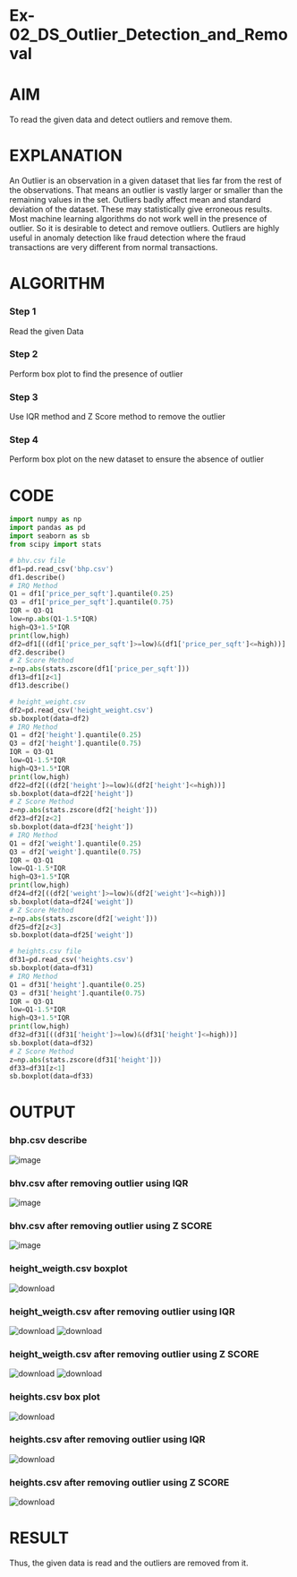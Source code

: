 # Ex-02_DS_Outlier_Detection_and_Removal

# AIM
To read the given data and detect outliers and remove them. 

# EXPLANATION
An Outlier is an observation in a given dataset that lies far from the rest of the observations. That means an outlier is vastly larger or smaller than the remaining values in the set.
Outliers badly affect mean and standard deviation of the dataset. These may statistically give erroneous results.
Most machine learning algorithms do not work well in the presence of outlier. So it is desirable to detect and remove outliers.
Outliers are highly useful in anomaly detection like fraud detection where the fraud transactions are very different from normal transactions.

# ALGORITHM
### Step 1
Read the given Data
### Step 2
Perform box plot to find the presence of outlier
### Step 3
Use IQR method and Z Score method to remove the outlier
### Step 4
Perform box plot on the new dataset to ensure the absence of outlier

# CODE
```python
import numpy as np
import pandas as pd
import seaborn as sb
from scipy import stats

# bhv.csv file
df1=pd.read_csv('bhp.csv')
df1.describe()
# IRQ Method
Q1 = df1['price_per_sqft'].quantile(0.25)
Q3 = df1['price_per_sqft'].quantile(0.75)
IQR = Q3-Q1
low=np.abs(Q1-1.5*IQR)
high=Q3+1.5*IQR
print(low,high)
df2=df1[((df1['price_per_sqft']>=low)&(df1['price_per_sqft']<=high))]
df2.describe()
# Z Score Method
z=np.abs(stats.zscore(df1['price_per_sqft']))
df13=df1[z<1]
df13.describe()

# height_weight.csv
df2=pd.read_csv('height_weight.csv')
sb.boxplot(data=df2)
# IRQ Method
Q1 = df2['height'].quantile(0.25)
Q3 = df2['height'].quantile(0.75)
IQR = Q3-Q1
low=Q1-1.5*IQR
high=Q3+1.5*IQR
print(low,high)
df22=df2[((df2['height']>=low)&(df2['height']<=high))]
sb.boxplot(data=df22['height'])
# Z Score Method
z=np.abs(stats.zscore(df2['height']))
df23=df2[z<2]
sb.boxplot(data=df23['height'])
# IRQ Method
Q1 = df2['weight'].quantile(0.25)
Q3 = df2['weight'].quantile(0.75)
IQR = Q3-Q1
low=Q1-1.5*IQR
high=Q3+1.5*IQR
print(low,high)
df24=df2[((df2['weight']>=low)&(df2['weight']<=high))]
sb.boxplot(data=df24['weight'])
# Z Score Method
z=np.abs(stats.zscore(df2['weight']))
df25=df2[z<3]
sb.boxplot(data=df25['weight'])

# heights.csv file
df31=pd.read_csv('heights.csv')
sb.boxplot(data=df31)
# IRQ Method
Q1 = df31['height'].quantile(0.25)
Q3 = df31['height'].quantile(0.75)
IQR = Q3-Q1
low=Q1-1.5*IQR
high=Q3+1.5*IQR
print(low,high)
df32=df31[((df31['height']>=low)&(df31['height']<=high))]
sb.boxplot(data=df32)
# Z Score Method
z=np.abs(stats.zscore(df31['height']))
df33=df31[z<1]
sb.boxplot(data=df33)
```

# OUTPUT
### bhp.csv describe
![image](https://github.com/yasin-sharif-SEC/ODD2023---Datascience---Ex-02/assets/142985837/b5c86409-0803-4de2-8a09-9782061037a5)

### bhv.csv after removing outlier using IQR
![image](https://github.com/yasin-sharif-SEC/ODD2023---Datascience---Ex-02/assets/142985837/a1d5ab2e-c634-46bd-afe3-f524bb2d1fac)

### bhv.csv after removing outlier using Z SCORE
![image](https://github.com/yasin-sharif-SEC/ODD2023---Datascience---Ex-02/assets/142985837/b2693743-a2a3-45f7-bf3b-c29bc5e9dfd0)

### height_weigth.csv boxplot
![download](https://github.com/yasin-sharif-SEC/ODD2023---Datascience---Ex-02/assets/142985837/8c24d016-cebc-403b-b313-35d06dae6374)

### height_weigth.csv after removing outlier using IQR
![download](https://github.com/yasin-sharif-SEC/ODD2023---Datascience---Ex-02/assets/142985837/e293af64-3bca-4df5-9ac2-eff47862747b)
![download](https://github.com/yasin-sharif-SEC/ODD2023---Datascience---Ex-02/assets/142985837/3be2fe26-effb-42d0-81cf-bfea75e50337)

### height_weigth.csv after removing outlier using Z SCORE
![download](https://github.com/yasin-sharif-SEC/ODD2023---Datascience---Ex-02/assets/142985837/833727f8-ee04-4366-8134-a00a8cc3ebd6)
![download](https://github.com/yasin-sharif-SEC/ODD2023---Datascience---Ex-02/assets/142985837/b32ac805-bb90-418f-8ab5-3638eb62db84)

### heights.csv box plot
![download](https://github.com/yasin-sharif-SEC/ODD2023---Datascience---Ex-02/assets/142985837/ca71a11f-75bd-43ed-a60c-8260bd00e3b2)

### heights.csv after removing outlier using IQR
![download](https://github.com/yasin-sharif-SEC/ODD2023---Datascience---Ex-02/assets/142985837/925b1297-693e-43f9-8678-264bc4247850)

### heights.csv after removing outlier using Z SCORE
![download](https://github.com/yasin-sharif-SEC/ODD2023---Datascience---Ex-02/assets/142985837/44b5389b-1f59-4733-81ef-cb989ba0dad7)

# RESULT
Thus, the given data is read and the outliers are removed from it.
